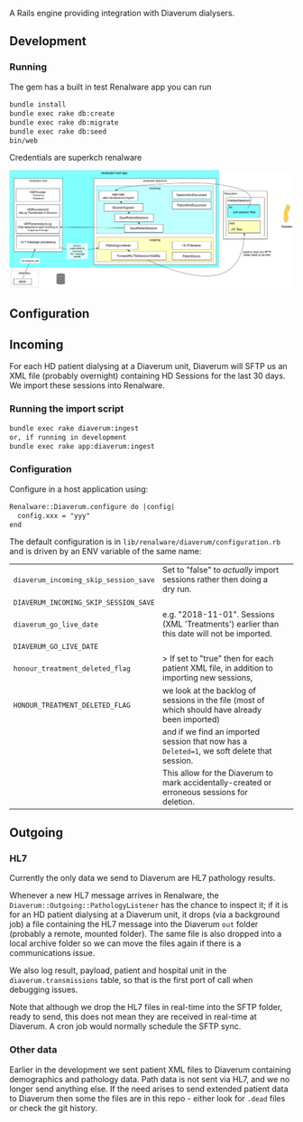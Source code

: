 
A Rails engine providing integration with Diaverum dialysers.

## Development

### Running

The gem has a built in test Renalware app you can run

```
bundle install
bundle exec rake db:create
bundle exec rake db:migrate
bundle exec rake db:seed
bin/web
```

Credentials are superkch renalware

![diagram](./diagram.png "Diag")

## Configuration

## Incoming

For each HD patient dialysing at a Diaverum unit, Diaverum will SFTP us an XML file
(probably overnight) containing HD Sessions for the last 30 days.
We import these sessions into Renalware.

### Running the import script

```
bundle exec rake diaverum:ingest
or, if running in development
bundle exec rake app:diaverum:ingest
```

### Configuration

Configure in a host application using:

```
Renalware::Diaverum.configure do |config|
  config.xxx = "yyy"
end
```

The default configuration is in `lib/renalware/diaverum/configuration.rb` and is driven by an
ENV variable of the same name:

|          |               |       |
|----------|---------------|------:|
| `diaverum_incoming_skip_session_save` | Set to "false" to _actually_ import sessions rather then doing a dry run. |
| `DIAVERUM_INCOMING_SKIP_SESSION_SAVE` | |
| `diaverum_go_live_date` | e.g. "2018-11-01". Sessions (XML 'Treatments') earlier than this date will not be imported. |
| `DIAVERUM_GO_LIVE_DATE` | | |
| `honour_treatment_deleted_flag` | > If set to "true" then for each patient XML file, in addition to importing new sessions, |
| `HONOUR_TREATMENT_DELETED_FLAG` | we look at the backlog of sessions in the file (most of which should have already been imported) |
| | and if we find an imported session that now has a `Deleted=1`, we soft delete that session. |
| | This allow for the Diaverum to mark accidentally-created or erroneous sessions for deletion. |


## Outgoing

### HL7

Currently the only data we send to Diaverum are HL7 pathology results.

Whenever a new HL7 message arrives in Renalware, the `Diaverum::Outgoing::PathologyListener`
has the chance to inspect it; if it is for an HD patient dialysing at a Diaverum unit,
it drops (via a background job) a file containing the HL7 message into the Diaverum `out` folder
(probably a remote, mounted folder). The same file is also dropped into a local archive folder
so we can move the files again if there is a communications issue.

We also log result, payload, patient and hospital unit in the `diaverum.transmissions` table,
so that is the first port of call when debugging issues.

Note that although we drop the HL7 files in real-time into the SFTP folder, ready to send,
this does not mean they are received in real-time at Diaverum. A cron job would normally
schedule the SFTP sync.

### Other data

Earlier in the development we sent patient XML files to Diaverum containing demographics and
pathology data. Path data is not sent via HL7, and we no longer send anything else.
If the need arises to send extended patient data to Diaverum then some the files are in this
repo - either look for `.dead` files or check the git history.
